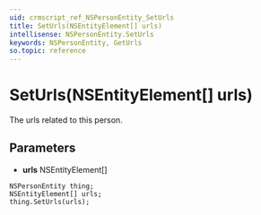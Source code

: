 ```yaml
---
uid: crmscript_ref_NSPersonEntity_SetUrls
title: SetUrls(NSEntityElement[] urls)
intellisense: NSPersonEntity.SetUrls
keywords: NSPersonEntity, GetUrls
so.topic: reference
---
```


# SetUrls(NSEntityElement[] urls)

The urls related to this person.

## Parameters

* **urls** NSEntityElement[]

```crmscript
NSPersonEntity thing;
NSEntityElement[] urls;
thing.SetUrls(urls);
```

